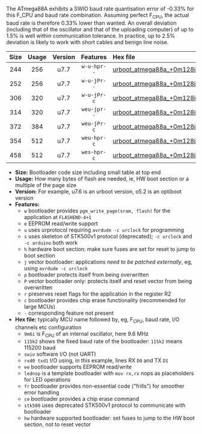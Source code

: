 The ATmega88A exhibits a SWIO baud rate quantisation error of -0.33% for this F_CPU and baud rate combination. Assuming perfect F<sub>CPU</sub>, the actual baud rate is therefore 0.33% lower than wanted. An overall deviation (including that of the oscillator and that of the uploading computer) of up to 1.5% is well within communication tolerance. In practice, up to 2.5% deviation is likely to work with short cables and benign line noise.

|Size|Usage|Version|Features|Hex file|
|:-:|:-:|:-:|:-:|:--|
|244|256|u7.7|`w-u-hpr--`|[urboot_atmega88a_+0m128i_+++1k2_swio_rxd0_txd1_lednop_hw.hex](https://raw.githubusercontent.com/stefanrueger/urboot.hex/main/mcus/atmega88a/internal_oscillator/fcpu_+0m128i/br_+++1k2/urboot_atmega88a_+0m128i_+++1k2_swio_rxd0_txd1_lednop_hw.hex)|
|252|256|u7.7|`w-u-jPr--`|[urboot_atmega88a_+0m128i_+++1k2_swio_rxd0_txd1.hex](https://raw.githubusercontent.com/stefanrueger/urboot.hex/main/mcus/atmega88a/internal_oscillator/fcpu_+0m128i/br_+++1k2/urboot_atmega88a_+0m128i_+++1k2_swio_rxd0_txd1.hex)|
|306|320|u7.7|`w-u-jPr-c`|[urboot_atmega88a_+0m128i_+++1k2_swio_rxd0_txd1_lednop_fr_ce.hex](https://raw.githubusercontent.com/stefanrueger/urboot.hex/main/mcus/atmega88a/internal_oscillator/fcpu_+0m128i/br_+++1k2/urboot_atmega88a_+0m128i_+++1k2_swio_rxd0_txd1_lednop_fr_ce.hex)|
|314|320|u7.7|`weu-jpr--`|[urboot_atmega88a_+0m128i_+++1k2_swio_rxd0_txd1_ee_lednop.hex](https://raw.githubusercontent.com/stefanrueger/urboot.hex/main/mcus/atmega88a/internal_oscillator/fcpu_+0m128i/br_+++1k2/urboot_atmega88a_+0m128i_+++1k2_swio_rxd0_txd1_ee_lednop.hex)|
|372|384|u7.7|`weu-jPr-c`|[urboot_atmega88a_+0m128i_+++1k2_swio_rxd0_txd1_ee_lednop_fr_ce.hex](https://raw.githubusercontent.com/stefanrueger/urboot.hex/main/mcus/atmega88a/internal_oscillator/fcpu_+0m128i/br_+++1k2/urboot_atmega88a_+0m128i_+++1k2_swio_rxd0_txd1_ee_lednop_fr_ce.hex)|
|354|512|u7.7|`weu-hpr-c`|[urboot_atmega88a_+0m128i_+++1k2_swio_rxd0_txd1_ee_lednop_fr_ce_hw.hex](https://raw.githubusercontent.com/stefanrueger/urboot.hex/main/mcus/atmega88a/internal_oscillator/fcpu_+0m128i/br_+++1k2/urboot_atmega88a_+0m128i_+++1k2_swio_rxd0_txd1_ee_lednop_fr_ce_hw.hex)|
|458|512|u7.7|`wes-hpr-c`|[urboot_atmega88a_+0m128i_+++1k2_swio_rxd0_txd1_ee_lednop_fr_ce_stk500_hw.hex](https://raw.githubusercontent.com/stefanrueger/urboot.hex/main/mcus/atmega88a/internal_oscillator/fcpu_+0m128i/br_+++1k2/urboot_atmega88a_+0m128i_+++1k2_swio_rxd0_txd1_ee_lednop_fr_ce_stk500_hw.hex)|

- **Size:** Bootloader code size including small table at top end
- **Usage:** How many bytes of flash are needed, ie, HW boot section or a multiple of the page size
- **Version:** For example, u7.6 is an urboot version, o5.2 is an optiboot version
- **Features:**
  + `w` bootloader provides `pgm_write_page(sram, flash)` for the application at `FLASHEND-4+1`
  + `e` EEPROM read/write support
  + `u` uses urprotocol requiring `avrdude -c urclock` for programming
  + `s` uses skeleton of STK500v1 protocol (deprecated); `-c urclock` and `-c arduino` both work
  + `h` hardware boot section: make sure fuses are set for reset to jump to boot section
  + `j` vector bootloader: applications *need to be patched externally*, eg, using `avrdude -c urclock`
  + `p` bootloader protects itself from being overwritten
  + `P` vector bootloader only: protects itself and reset vector from being overwritten
  + `r` preserves reset flags for the application in the register R2
  + `c` bootloader provides chip erase functionality (recommended for large MCUs)
  + `-` corresponding feature not present
- **Hex file:** typically MCU name followed by, eg, F<sub>CPU</sub>, baud rate, I/O channels etc configuration
  + `9m6i` is F<sub>CPU</sub> of an internal oscillator, here 9.6 MHz
  + `115k2` shows the fixed baud rate of the bootloader: `115k2` means 115200 baud
  + `swio` software I/O (not UART)
  + `rxd0 txd1` I/O using, in this example, lines RX `D0` and TX `D1`
  + `ee` bootloader supports EEPROM read/write
  + `lednop` is a template bootloader with `mov rx,rx` nops as placeholders for LED operations
  + `fr` bootloader provides non-essential code ("frills") for smoother error handling
  + `ce` bootloader provides a chip erase command
  + `stk500` uses deprecated STK500v1 protocol to communicate with bootloader
  + `hw` hardware supported bootloader: set fuses to jump to the HW boot section, not to reset vector
